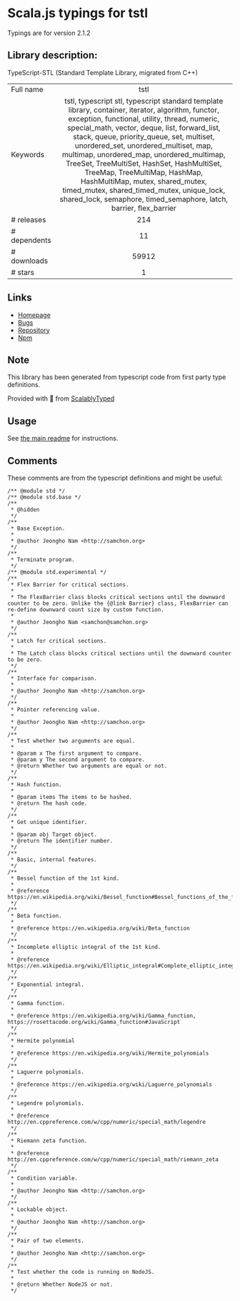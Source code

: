 
# Scala.js typings for tstl

Typings are for version 2.1.2

## Library description:
TypeScript-STL (Standard Template Library, migrated from C++)

|                    |                 |
| ------------------ | :-------------: |
| Full name          | tstl |
| Keywords           | tstl, typescript stl, typescript standard template library, container, iterator, algorithm, functor, exception, functional, utility, thread, numeric, special_math, vector, deque, list, forward_list, stack, queue, priority_queue, set, multiset, unordered_set, unordered_multiset, map, multimap, unordered_map, unordered_multimap, TreeSet, TreeMultiSet, HashSet, HashMultiSet, TreeMap, TreeMultiMap, HashMap, HashMultiMap, mutex, shared_mutex, timed_mutex, shared_timed_mutex, unique_lock, shared_lock, semaphore, timed_semaphore, latch, barrier, flex_barrier |
| # releases         | 214 |
| # dependents       | 11 |
| # downloads        | 59912 |
| # stars            | 1 |

## Links
- [Homepage](https://github.com/samchon/tstl)
- [Bugs](https://github.com/samchon/tstl/issues)
- [Repository](https://github.com/samchon/tstl)
- [Npm](https://www.npmjs.com/package/tstl)
    


## Note
This library has been generated from typescript code from first party type definitions.

Provided with :purple_heart: from [ScalablyTyped](https://github.com/oyvindberg/ScalablyTyped)

## Usage
See [the main readme](../../readme.md) for instructions.

## Comments

These comments are from the typescript definitions and might be useful:
```
/** @module std */
/** @module std.base */
/**
 * @hidden
 */
/**
 * Base Exception.
 *
 * @author Jeongho Nam <http://samchon.org>
 */
/**
 * Terminate program.
 */
/** @module std.experimental */
/**
 * Flex Barrier for critical sections.
 *
 * The FlexBarrier class blocks critical sections until the downward counter to be zero. Unlike the {@link Barrier} class, FlexBarrier can re-define downward count size by custom function.
 *
 * @author Jeongho Nam <samchon@samchon.org>
 */
/**
 * Latch for critical sections.
 *
 * The Latch class blocks critical sections until the downward counter to be zero.
 */
/**
 * Interface for comparison.
 *
 * @author Jeongho Nam <http://samchon.org>
 */
/**
 * Pointer referencing value.
 *
 * @author Jeongho Nam <http://samchon.org>
 */
/**
 * Test whether two arguments are equal.
 *
 * @param x The first argument to compare.
 * @param y The second argument to compare.
 * @return Whether two arguments are equal or not.
 */
/**
 * Hash function.
 *
 * @param items The items to be hashed.
 * @return The hash code.
 */
/**
 * Get unique identifier.
 *
 * @param obj Target object.
 * @return The identifier number.
 */
/**
 * Basic, internal features.
 */
/**
 * Bessel function of the 1st kind.
 *
 * @reference https://en.wikipedia.org/wiki/Bessel_function#Bessel_functions_of_the_first_kind:_J.CE.B1
 */
/**
 * Beta function.
 *
 * @reference https://en.wikipedia.org/wiki/Beta_function
 */
/**
 * Incomplete elliptic integral of the 1st kind.
 *
 * @reference https://en.wikipedia.org/wiki/Elliptic_integral#Complete_elliptic_integral_of_the_first_kind
 */
/**
 * Exponential integral.
 */
/**
 * Gamma function.
 *
 * @reference https://en.wikipedia.org/wiki/Gamma_function, https://rosettacode.org/wiki/Gamma_function#JavaScript
 */
/**
 * Hermite polynomial
 *
 * @reference https://en.wikipedia.org/wiki/Hermite_polynomials
 */
/**
 * Laguerre polynomials.
 *
 * @reference https://en.wikipedia.org/wiki/Laguerre_polynomials
 */
/**
 * Legendre polynomials.
 *
 * @reference http://en.cppreference.com/w/cpp/numeric/special_math/legendre
 */
/**
 * Riemann zeta function.
 *
 * @reference http://en.cppreference.com/w/cpp/numeric/special_math/riemann_zeta
 */
/**
 * Condition variable.
 *
 * @author Jeongho Nam <http://samchon.org>
 */
/**
 * Lockable object.
 *
 * @author Jeongho Nam <http://samchon.org>
 */
/**
 * Pair of two elements.
 *
 * @author Jeongho Nam <http://samchon.org>
 */
/**
 * Test whether the code is running on NodeJS.
 *
 * @return Whether NodeJS or not.
 */

```

